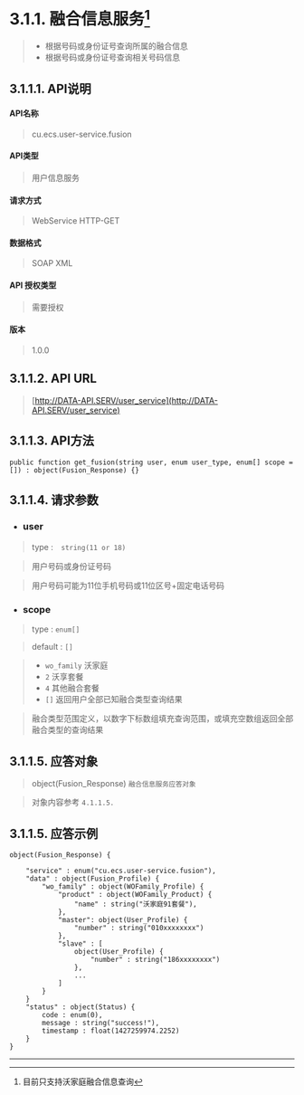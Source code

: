 # 3.1.1. 融合信息服务[^1]

> - 根据号码或身份证号查询所属的融合信息
> - 根据号码或身份证号查询相关号码信息




## 3.1.1.1. API说明

#### API名称

> cu.ecs.user-service.fusion

#### API类型

> 用户信息服务

#### 请求方式

> WebService HTTP-GET

#### 数据格式

> SOAP XML

#### API 授权类型

> 需要授权

#### 版本

> 1.0.0




## 3.1.1.2. API URL

> [http://DATA-API.SERV/user_service](http://DATA-API.SERV/user_service)




## 3.1.1.3. API方法

```
public function get_fusion(string user, enum user_type, enum[] scope = []) : object(Fusion_Response) {}
```



## 3.1.1.4. 请求参数

* ### user

> type :　`string(11 or 18)`

> 用户号码或身份证号码

> 用户号码可能为11位手机号码或11位区号+固定电话号码

* ### scope

> type : `enum[]`

> default : `[]`

> - `wo_family` 沃家庭
> - `2` 沃享套餐
> - `4` 其他融合套餐
> - `[]` 返回用户全部已知融合类型查询结果

> 融合类型范围定义，以数字下标数组填充查询范围，或填充空数组返回全部融合类型的查询结果




## 3.1.1.5. 应答对象

> object(Fusion_Response)       `融合信息服务应答对象`

>  对象内容参考 `4.1.1.5.`




## 3.1.1.5. 应答示例

```
object(Fusion_Response) {

    "service" : enum("cu.ecs.user-service.fusion"),
    "data" : object(Fusion_Profile) {
        "wo_family" : object(WOFamily_Profile) {
            "product" : object(WOFamily_Product) {
                "name" : string("沃家庭91套餐"),
            },
            "master": object(User_Profile) {
                "number" : string("010xxxxxxxx")
            },
            "slave" : [
                object(User_Profile) {
                    "number" : string("186xxxxxxxx")
                },
                ...
            ]
        }
    }
    "status" : object(Status) {
        code : enum(0),
        message : string("success!"),
        timestamp : float(1427259974.2252)
    }
}
```
----
[^1]: 目前只支持沃家庭融合信息查询
